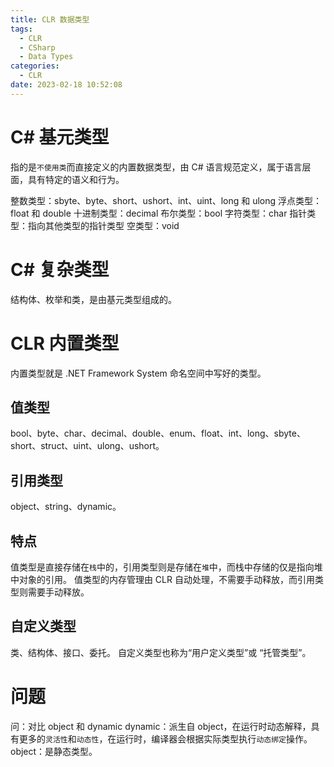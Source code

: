 ```yaml
---
title: CLR 数据类型
tags:
  - CLR
  - CSharp
  - Data Types
categories:
  - CLR
date: 2023-02-18 10:52:08
---
```


# C# 基元类型

指的是`不使用类`而直接定义的内置数据类型，由 C# 语言规范定义，属于语言层面，具有特定的语义和行为。

整数类型：sbyte、byte、short、ushort、int、uint、long 和 ulong
浮点类型：float 和 double
十进制类型：decimal
布尔类型：bool
字符类型：char
指针类型：指向其他类型的指针类型
空类型：void

# C# 复杂类型

结构体、枚举和类，是由基元类型组成的。

# CLR 内置类型

内置类型就是 .NET Framework System 命名空间中写好的类型。

## 值类型

bool、byte、char、decimal、double、enum、float、int、long、sbyte、short、struct、uint、ulong、ushort。

## 引用类型

object、string、dynamic。

## 特点

值类型是直接存储在`栈`中的，引用类型则是存储在`堆`中，而栈中存储的仅是指向堆中对象的引用。
值类型的内存管理由 CLR 自动处理，不需要手动释放，而引用类型则需要手动释放。

## 自定义类型

类、结构体、接口、委托。
自定义类型也称为“用户定义类型”或 “托管类型”。

# 问题

问：对比 object 和 dynamic
dynamic：派生自 object，在运行时动态解释，具有更多的`灵活性`和`动态性`，在运行时，编译器会根据实际类型执行`动态绑定`操作。
object：是静态类型。
